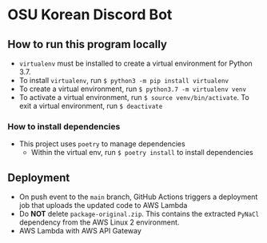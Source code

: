 # OSU Korean Discord Bot

## How to run this program locally
* `virtualenv` must be installed to create a virtual environment for Python 3.7.
* To install `virtualenv`, run `$ python3 -m pip install virtualenv`
* To create a virtual environment, run `$ python3.7 -m virtualenv venv`
* To activate a virtual environment, run `$ source venv/bin/activate`. To exit a virtual environment, run `$ deactivate`

### How to install dependencies
* This project uses `poetry` to manage dependencies
  - Within the virtual env, run `$ poetry install` to install dependencies

## Deployment
* On push event to the `main` branch, GitHub Actions triggers a deployment job that uploads the updated code to AWS Lambda
* Do **NOT** delete `package-original.zip`. This contains the extracted `PyNaCl` dependency from the AWS Linux 2 environment.
* AWS Lambda with AWS API Gateway
